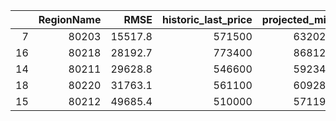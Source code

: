|    |   RegionName |    RMSE |   historic_last_price |   projected_min |   projected_max |   pro_min_net_profit |   pro_max_net_profit |
|---:|-------------:|--------:|----------------------:|----------------:|----------------:|---------------------:|---------------------:|
|  7 |        80203 | 15517.8 |                571500 |          632029 |          707771 |              60529.4 |             136271   |
| 16 |        80218 | 28192.7 |                773400 |          868125 |          961875 |              94725.4 |             188475   |
| 14 |        80211 | 29628.8 |                546600 |          592347 |          644853 |              45746.9 |              98253.1 |
| 18 |        80220 | 31763.1 |                561100 |          609286 |          664114 |              48186.1 |             103014   |
| 15 |        80212 | 49685.4 |                510000 |          571192 |          628808 |              61192.4 |             118808   |